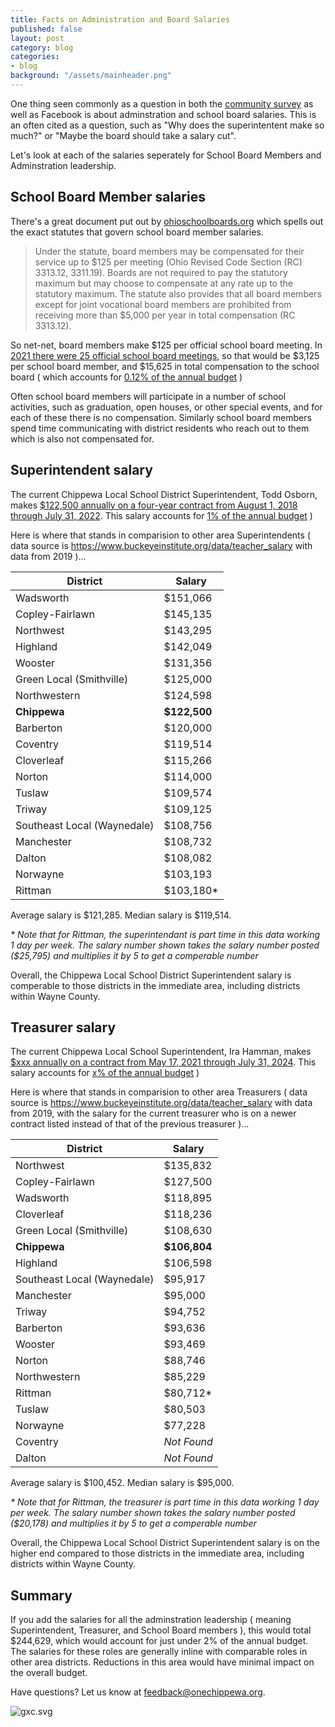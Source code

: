 ```yaml
---
title: Facts on Administration and Board Salaries
published: false
layout: post
category: blog
categories:
- blog
background: "/assets/mainheader.png"
---
```


One thing seen commonly as a question in both the [community survey](https://survey.onechippewa.org) as well as Facebook is about adminstration and school board salaries. This is an often cited as a question, such as "Why does the superintentent make so much?" or "Maybe the board should take a salary cut".

Let's look at each of the salaries seperately for School Board Members and Adminstration leadership.

## School Board Member salaries

There's a great document put out by [ohioschoolboards.org](https://www.ohioschoolboards.org/sites/default/files/OSBABoardCompensationFactSheet.pdf) which spells out the exact statutes that govern school board member salaries.

> Under the statute, board members may be compensated for their service up 
to $125 per meeting (Ohio Revised Code Section (RC) 3313.12, 3311.19). Boards 
are not required to pay the statutory maximum but may choose to compensate 
at any rate up to the statutory maximum. The statute also provides that all 
board members except for joint vocational board members are prohibited from 
receiving more than $5,000 per year in total compensation (RC 3313.12).

So net-net, board members make $125 per official school board meeting. In [2021 there were 25 official school board meetings](http://www.chippewa.k12.oh.us/district/board-meeting-agendas-audio), so that would be $3,125 per school board member, and $15,625 in total compensation to the school board ( which accounts for [0.12% of the annual budget](http://www.chippewa.k12.oh.us/district/content-page/treasurer) )

Often school board members will participate in a number of school activities, such as graduation, open houses, or other special events, and for each of these there is no compensation. Similarly school board members spend time communicating with district residents who reach out to them which is also not compensated for.

## Superintendent salary

The current Chippewa Local School District Superintendent, Todd Osborn, makes [$122,500 annually on a four-year contract from August 1, 2018 through July 31, 2022](http://www.chippewa.k12.oh.us/sites/chippewa.k12.oh.us/files/Chippewa%20BOE%20Regular%20Meeting%20-%207-9-18.pdf). This salary accounts for [1% of the annual budget](http://www.chippewa.k12.oh.us/district/content-page/treasurer) )

Here is where that stands in comparision to other area Superintendents ( data source is https://www.buckeyeinstitute.org/data/teacher_salary with data from 2019 )...

| District                 | Salary       |
|--------------------------|--------------|
| Wadsworth                | $151,066     |
| Copley-Fairlawn          | $145,135     |
| Northwest                | $143,295     |
| Highland                 | $142,049     |
| Wooster				   | $131,356     |
| Green Local (Smithville) | $125,000     |
| Northwestern             | $124,598     |
| **Chippewa**             | **$122,500** |
| Barberton                | $120,000     |
| Coventry                 | $119,514     |
| Cloverleaf               | $115,266     |
| Norton                   | $114,000     |
| Tuslaw                   | $109,574     |
| Triway                   | $109,125     |
| Southeast Local (Waynedale) | $108,756  |
| Manchester               | $108,732     |
| Dalton                   | $108,082     |
| Norwayne                 | $103,193     |
| Rittman                  | $103,180*    |

Average salary is $121,285. Median salary is $119,514.

_* Note that for Rittman, the superintendant is part time in this data working 1 day per week. The salary number shown takes the salary number posted ($25,795) and multiplies it by 5 to get a comperable number_

Overall, the Chippewa Local School District Superintendent salary is comperable to those districts in the immediate area, including districts within Wayne County. 

## Treasurer salary

The current Chippewa Local School Superintendent, Ira Hamman, makes [$xxx annually on a contract from May 17, 2021 through July 31, 2024](http://www.chippewa.k12.oh.us/sites/chippewa.k12.oh.us/files/BOE%20Regular%20Agenda%20-%204-12-21%20Meeting.pdf). This salary accounts for [x% of the annual budget](http://www.chippewa.k12.oh.us/district/content-page/treasurer) )

Here is where that stands in comparision to other area Treasurers ( data source is https://www.buckeyeinstitute.org/data/teacher_salary with data from 2019, with the salary for the current treasurer who is on a newer contract listed instead of that of the previous treasurer )...

| District                 | Salary       |
|--------------------------|--------------|
| Northwest                | $135,832     |
| Copley-Fairlawn          | $127,500     |
| Wadsworth                | $118,895     |
| Cloverleaf               | $118,236     |
| Green Local (Smithville) | $108,630     |
| **Chippewa**             | **$106,804** |
| Highland                 | $106,598     |
| Southeast Local (Waynedale) | $95,917   |
| Manchester               | $95,000      |
| Triway                   | $94,752      |
| Barberton                | $93,636      |
| Wooster				   | $93,469      |
| Norton                   | $88,746      |
| Northwestern             | $85,229      |
| Rittman                  | $80,712*     |
| Tuslaw                   | $80,503      |
| Norwayne                 | $77,228      |
| Coventry                 | _Not Found_  |
| Dalton                   | _Not Found_  |

Average salary is $100,452. Median salary is $95,000.

_* Note that for Rittman, the treasurer is part time in this data working 1 day per week. The salary number shown takes the salary number posted ($20,178) and multiplies it by 5 to get a comperable number_

Overall, the Chippewa Local School District Superintendent salary is on the higher end compared to those districts in the immediate area, including districts within Wayne County. 

## Summary

If you add the salaries for all the adminstration leadership ( meaning Superintendent, Treasurer, and School Board members ), this would total $244,629, which would account for just under 2% of the annual budget. The salaries for these roles are generally inline with comparable roles in other area districts. Reductions in this area would have minimal impact on the overall budget.

Have questions? Let us know at [feedback@onechippewa.org](mailto:feedback@onechippewa.org).

![gxc.svg]({{site.baseurl}}/media/gxc.svg)
